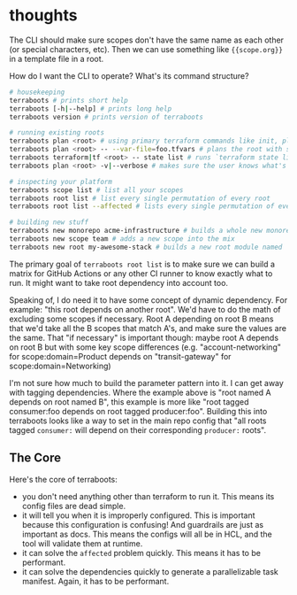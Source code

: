 # thoughts

The CLI should make sure scopes don't have the same name as each other (or
special characters, etc).
Then we can use something like `{{scope.org}}` in a template file in a root.

How do I want the CLI to operate? What's its command structure?

```sh
# housekeeping
terraboots # prints short help
terraboots [-h|--help] # prints long help
terraboots version # prints version of terraboots

# running existing roots
terraboots plan <root> # using primary terraform commands like init, plan, apply and output will do what they say on the tin
terraboots plan <root> -- --var-file=foo.tfvars # plans the root with some extra tf cli arguments
terraboots terraform|tf <root> -- state list # runs `terraform state list` in the given root
terraboots plan <root> -v|--verbose # makes sure the user knows what's happening in the templating

# inspecting your platform
terraboots scope list # list all your scopes
terraboots root list # list every single permutation of every root
terraboots root list --affected # lists every single permutation of every root *which has been affected* (for some definition of "affected")

# building new stuff
terraboots new monorepo acme-infrastructure # builds a whole new monorepo named "acme-infrastructure"
terraboots new scope team # adds a new scope into the mix
terraboots new root my-awesome-stack # builds a new root module named 'my-awesome-stack'
```

The primary goal of `terraboots root list` is to make sure we can build a matrix
for GitHub Actions or any other CI runner to know exactly what to run. It might
want to take root dependency into account too.

Speaking of, I do need it to have some concept of dynamic dependency. For
example: "this root depends on another root". We'd have to do the math of
excluding some scopes if necessary. Root A depending on root B means that we'd
take all the B scopes that match A's, and make sure the values are the same.
That "if necessary" is important though: maybe root A depends on root B but with
some key scope differences (e.g. "account-networking" for scope:domain=Product
depends on "transit-gateway" for scope:domain=Networking)

I'm not sure how much to build the parameter pattern into it. I can get away
with tagging dependencies. Where the example above is "root named A depends on
root named B", this example is more like "root tagged consumer:foo depends on
root tagged producer:foo". Building this into terraboots looks like a way to set
in the main repo config that "all roots tagged `consumer:` will depend on their
corresponding `producer:` roots".

## The Core

Here's the core of terraboots:

- you don't need anything other than terraform to run it. This means its config
  files are dead simple.
- it will tell you when it is improperly configured. This is important because
  this configuration is confusing! And guardrails are just as important as docs.
  This means the configs will all be in HCL, and the tool will validate them at
  runtime.
- it can solve the `affected` problem quickly. This means it has to be
  performant.
- it can solve the dependencies quickly to generate a parallelizable task
  manifest. Again, it has to be performant.
